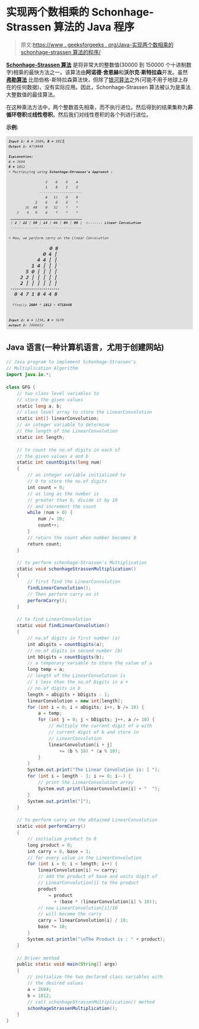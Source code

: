 # 实现两个数相乘的 Schonhage-Strassen 算法的 Java 程序

> 原文:[https://www . geeksforgeeks . org/Java-实现两个数相乘的 schonhage-strassen 算法的程序/](https://www.geeksforgeeks.org/java-program-to-implement-the-schonhage-strassen-algorithm-for-multiplication-of-two-numbers/)

[**Schonhage-Strassen 算法**](https://en.wikipedia.org/wiki/Sch%C3%B6nhage%E2%80%93Strassen_algorithm) 是将非常大的整数值(30000 到 150000 个十进制数字)相乘的最快方法之一。该算法由**阿诺德·舍恩赫**和**沃尔克·斯特拉森**开发。虽然 [**弗勒算法**](https://en.wikipedia.org/wiki/F%C3%BCrer%27s_algorithm) 比勋伯格-斯特拉森算法快，但除了[银河算法](https://en.wikipedia.org/wiki/Galactic_algorithm)之外(可能不用于地球上存在的任何数据)，没有实际应用。因此，Schonhage-Strassen 算法被认为是乘法大整数值的最佳算法。

在这种乘法方法中，两个整数首先相乘，而不执行进位。然后得到的结果集称为**非循环卷积**或**线性卷积**。然后我们对线性卷积的各个列进行进位。

**示例:**

![](img/90e9993ba9ceedfa7304af79db412a13.png)

## Java 语言(一种计算机语言，尤用于创建网站)

```java
// Java program to implement Schonhage-Strassen's
// Multiplication Algorithm
import java.io.*;

class GFG {
    // two class level variables to
    // store the given values
    static long a, b;
    // class level array to store the LinearConvolution
    static int[] linearConvolution;
    // an integer variable to determine
    // the length of the LinearConvolution
    static int length;

    // to count the no.of digits in each of
    // the given values a and b
    static int countDigits(long num)
    {
        // an integer variable initialized to
        // 0 to store the no.of digits
        int count = 0;
        // as long as the number is
        // greater than 0, divide it by 10
        // and increment the count
        while (num > 0) {
            num /= 10;
            count++;
        }
        // return the count when number becomes 0
        return count;
    }

    // to perform schonhage-Strassen's Multiplication
    static void schonhageStrassenMultiplication()
    {
        // first find the LinearConvolution
        findLinearConvolution();
        // Then perform carry on it
        performCarry();
    }

    // to find LinearConvolution
    static void findLinearConvolution()
    {
        // no.of digits in first number (a)
        int aDigits = countDigits(a);
        // no.of digits in second number (b)
        int bDigits = countDigits(b);
        // a temporary variable to store the value of a
        long temp = a;
        // length of the LinearConvolution is
        // 1 less than the no.of Digits in a +
        // no.of digits in b
        length = aDigits + bDigits - 1;
        linearConvolution = new int[length];
        for (int i = 0; i < aDigits; i++, b /= 10) {
            a = temp;
            for (int j = 0; j < bDigits; j++, a /= 10) {
                // multiply the current digit of a with
                // current digit of b and store in
                // LinearConvolution
                linearConvolution[i + j]
                    += (b % 10) * (a % 10);
            }
        }
        System.out.print("The Linear Convolution is: [ ");
        for (int i = length - 1; i >= 0; i--) {
            // print the LinearConvolution array
            System.out.print(linearConvolution[i] + "  ");
        }
        System.out.println("]");
    }

    // to perform carry on the obtained LinearConvolution
    static void performCarry()
    {
        // initialize product to 0
        long product = 0;
        int carry = 0, base = 1;
        // for every value in the LinearConvolution
        for (int i = 0; i < length; i++) {
            linearConvolution[i] += carry;
            // add the product of base and units digit of
            // LinearConvolution[i] to the product
            product
                = product
                  + (base * (linearConvolution[i] % 10));
            // now LinearConvolution[i]/10
            // will become the carry
            carry = linearConvolution[i] / 10;
            base *= 10;
        }
        System.out.println("\nThe Product is : " + product);
    }

    // Driver method
    public static void main(String[] args)
    {
        // initialize the two declared class variables with
        // the desired values
        a = 2604;
        b = 1812;
        // call schonhageStrassenMultiplication() method
        schonhageStrassenMultiplication();
    }
}
```